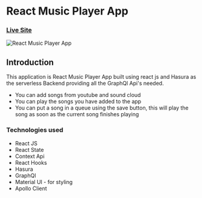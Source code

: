 # React Music Player App

### [Live Site](https://react-music-player-app.netlify.app)

![React Music Player App](https://i.imgur.com/1RKD9bT.png)

## Introduction

This application is React Music Player App built using react js and Hasura as the serverless Backend providing all the GraphQl Api's needed.

- You can add songs from youtube and sound cloud
- You can play the songs you have added to the app
- You can put a song in a queue using the save button, this will play the song as soon as the current song finishes playing

### Technologies used

- React JS
- React State
- Context Api
- React Hooks
- Hasura
- GraphQl
- Material UI - for styling
- Apollo Client
